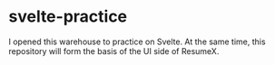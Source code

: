 # svelte-practice
I opened this warehouse to practice on Svelte. At the same time, this repository will form the basis of the UI side of ResumeX.
